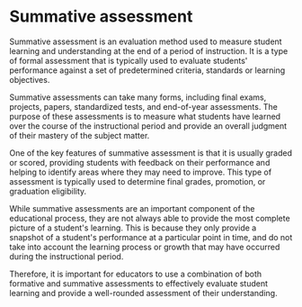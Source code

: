 # Summative assessment

Summative assessment is an evaluation method used to measure student learning and understanding at the end of a period of instruction. It is a type of formal assessment that is typically used to evaluate students' performance against a set of predetermined criteria, standards or learning objectives.

Summative assessments can take many forms, including final exams, projects, papers, standardized tests, and end-of-year assessments. The purpose of these assessments is to measure what students have learned over the course of the instructional period and provide an overall judgment of their mastery of the subject matter.

One of the key features of summative assessment is that it is usually graded or scored, providing students with feedback on their performance and helping to identify areas where they may need to improve. This type of assessment is typically used to determine final grades, promotion, or graduation eligibility.

While summative assessments are an important component of the educational process, they are not always able to provide the most complete picture of a student's learning. This is because they only provide a snapshot of a student's performance at a particular point in time, and do not take into account the learning process or growth that may have occurred during the instructional period.

Therefore, it is important for educators to use a combination of both formative and summative assessments to effectively evaluate student learning and provide a well-rounded assessment of their understanding.